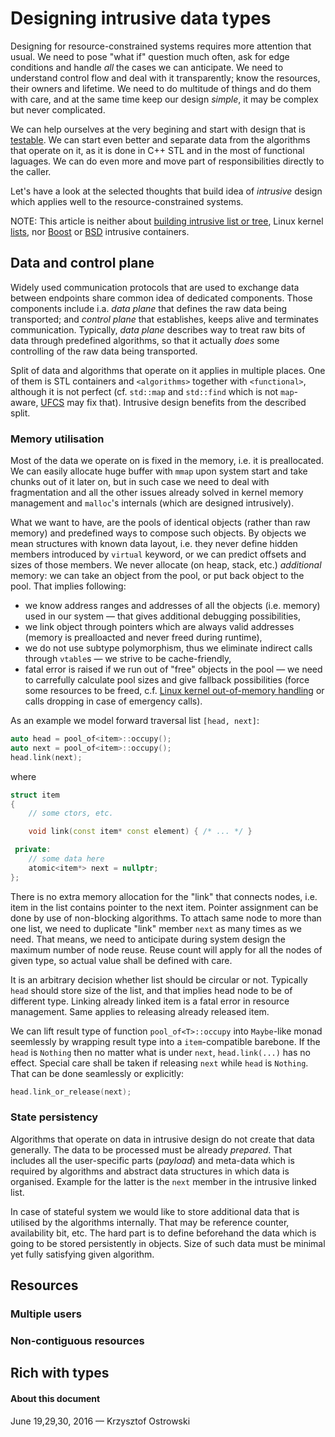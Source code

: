 
# Designing intrusive data types

Designing for resource-constrained systems requires more attention that usual. We need to pose "what if" question much often, ask for edge conditions and handle _all_ the cases we can anticipate. We need to understand control flow and deal with it transparently; know the resources, their owners and lifetime. We need to do multitude of things and do them with care, and at the same time keep our design _simple_, it may be complex but never complicated.

We can help ourselves at the very begining and start with design that is [testable](https://github.com/insooth/insooth.github.io/blob/master/testable-design.md "Start with testable design right now"). We can start even better and separate data from the algorithms that operate on it, as it is done in C++ STL and in the most of  functional laguages. We can do even more and move part of responsibilities directly to the caller.

Let's have a look at the selected thoughts that build idea of _intrusive_ design which applies well to the resource-constrained systems.

NOTE: This article is neither about [building intrusive list or tree](http://www.codefarms.com/publications/intrusiv/Intrusive.pdf "Intrusive Data Structures  - Jiri Soukup"), Linux kernel [lists](https://isis.poly.edu/kulesh/stuff/src/klist/ "Linux Kernel Linked List Explained"), nor [Boost](http://www.boost.org/doc/libs/1_61_0/doc/html/intrusive.html "Boost.Intrusive") or [BSD](http://www.freebsd.org/cgi/man.cgi?queue "FreeBSD Library Functions Manual - QUEUE(3)") intrusive containers.

## Data and control plane

Widely used communication protocols that are used to exchange data between endpoints share common idea of dedicated components. Those components include i.a. _data plane_ that defines the raw data being transported; and _control plane_ that establishes, keeps alive and terminates communication. Typically, _data plane_ describes way to treat raw bits of data through predefined algorithms, so that it actually _does_ some controlling of the raw data being transported.

Split of data and algorithms that operate on it applies in multiple places. One of them is STL containers and `<algorithms>` together with `<functional>`, although it is not perfect (cf. `std::map` and `std::find` which is not `map`-aware, [UFCS](https://isocpp.org/files/papers/N4165.pdf "Herb Sutter: Unified Call Syntax") may fix that). Intrusive design benefits from the described split.

### Memory utilisation

Most of the data we operate on is fixed in the memory, i.e. it is preallocated. We can easily allocate huge buffer with `mmap` upon system start and take chunks out of it later on, but in such case we need to deal with fragmentation and all the other issues already solved in kernel memory management and `malloc`'s internals (which are designed intrusively).

What we want to have, are the pools of identical objects (rather than raw memory) and predefined ways to compose such objects. By objects we mean structures with known data layout, i.e. they never define hidden members introduced by `virtual` keyword, or we can predict offsets and sizes of those members. We never allocate (on heap, stack, etc.) _additional_ memory: we can take an object from the pool, or put back object to the pool. That implies following:
* we know address ranges and addresses of all the objects (i.e. memory) used in our system &mdash; that gives additional debugging possibilities,
* we link object through pointers which are always valid addresses (memory is prealloacted and never freed during runtime),
* we do not use subtype polymorphism, thus we eliminate indirect calls through `vtable`s &mdash; we strive to be cache-friendly,
* fatal error is raised if we run out of "free" objects in the pool &mdash; we need to carrefully calculate pool sizes and give fallback possibilities (force some resources to be freed, c.f. [Linux kernel out-of-memory handling](http://linux-mm.org/OOM_Killer "OOM Killer") or calls dropping in case of emergency calls).

As an example we model forward traversal list `[head, next]`:

```c++
auto head = pool_of<item>::occupy();
auto next = pool_of<item>::occupy();
head.link(next);
```

where

```c++
struct item
{
    // some ctors, etc.

    void link(const item* const element) { /* ... */ }

 private:
    // some data here
    atomic<item*> next = nullptr; 
};
```

There is no extra memory allocation for the "link" that connects nodes, i.e. item in the list contains pointer to the next item. Pointer assignment can be done by use of non-blocking algorithms. To attach same node to more than one list, we need to duplicate "link" member `next` as many times as we need. That means, we need to anticipate during system design the maximum number of node reuse. Reuse count  will apply for all the nodes of given type, so actual value shall be defined with care.

It is an arbitrary decision whether list should be circular or not. Typically `head` should store size of the list, and that implies head node to be of different type. Linking already linked item is a fatal error in resource management. Same applies to releasing already released item.

We can lift result type of function `pool_of<T>::occupy` into `Maybe`-like monad seemlessly by wrapping result type into a `item`-compatible barebone. If the `head` is `Nothing` then no matter what is under `next`, `head.link(...)` has no effect. Special care shall be taken if releasing `next` while `head` is `Nothing`. That can be done seamlessly or explicitly:

```c++
head.link_or_release(next);
```

### State persistency

Algorithms that operate on data in intrusive design do not create that data generally. The data to be processed must be already _prepared_. That includes all the user-specific parts (_payload_) and meta-data which is required by algorithms and abstract data structures in which data is organised. Example for the latter is the `next` member in the intrusive linked list.

In case of stateful system we would like to store additional data that is utilised by the algorithms internally. That may be reference counter, availability bit, etc. The hard part is to define beforehand the data which is going to be stored persistently in objects. Size of such data must be minimal yet fully satisfying given algorithm.

## Resources

### Multiple users
### Non-contiguous resources

## Rich with types


#### About this document

June 19,29,30, 2016 &mdash; Krzysztof Ostrowski
